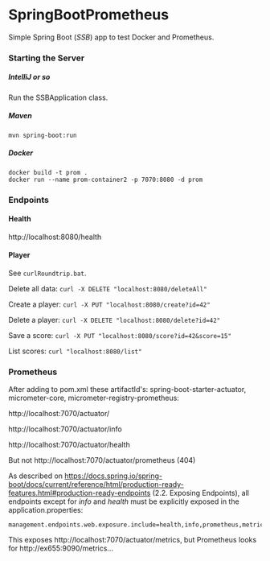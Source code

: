 # SpringBootPrometheus 

Simple Spring Boot (_SSB_) app to test Docker and Prometheus.

### Starting the Server

##### IntelliJ or so

Run the SSBApplication class.

##### Maven

`mvn spring-boot:run`

##### Docker

```
docker build -t prom .
docker run --name prom-container2 -p 7070:8080 -d prom
```



### Endpoints

#### Health

http://localhost:8080/health

#### Player

See `curlRoundtrip.bat`.

Delete all data: `curl -X DELETE "localhost:8080/deleteAll"`

Create a player: `curl -X PUT "localhost:8080/create?id=42"`

Delete a player: `curl -X DELETE "localhost:8080/delete?id=42"`

Save a score: `curl -X PUT "localhost:8080/score?id=42&score=15"`

List scores: `curl "localhost:8080/list"`



### Prometheus

After adding to pom.xml these artifactId's: spring-boot-starter-actuator, micrometer-core, micrometer-registry-prometheus:

http://localhost:7070/actuator/

http://localhost:7070/actuator/info

http://localhost:7070/actuator/health

But not http://localhost:7070/actuator/prometheus (404)



As described on https://docs.spring.io/spring-boot/docs/current/reference/html/production-ready-features.html#production-ready-endpoints (2.2. Exposing Endpoints), all endpoints except for _info_  and _health_ must be explicitly exposed in the application.properties:

```
management.endpoints.web.exposure.include=health,info,prometheus,metrics
```

This exposes http://localhost:7070/actuator/metrics, but Prometheus looks for http://ex655:9090/metrics...

